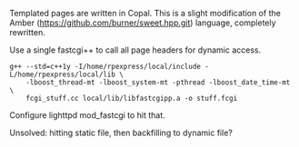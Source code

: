 Templated pages are written in Copal. This is a slight modification of the Amber
(https://github.com/burner/sweet.hpp.git) language, completely rewritten.

Use a single fastcgi++ to call all page headers for dynamic access.

	g++ --std=c++1y -I/home/rpexpress/local/include -L/home/rpexpress/local/lib \
		-lboost_thread-mt -lboost_system-mt -pthread -lboost_date_time-mt \
		fcgi_stuff.cc local/lib/libfastcgipp.a -o stuff.fcgi

Configure lighttpd mod_fastcgi to hit that.

Unsolved: hitting static file, then backfilling to dynamic file?
